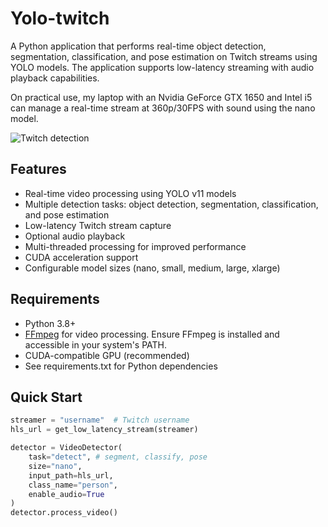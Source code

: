 # Yolo-twitch
A Python application that performs real-time object detection, segmentation, classification, and pose estimation on Twitch streams using YOLO models. The application supports low-latency streaming with audio playback capabilities. 

On practical use, my laptop with an Nvidia GeForce GTX 1650 and Intel i5 can manage a real-time stream at 360p/30FPS with sound using the nano model.

![Twitch detection](https://i.imgur.com/Qwn4KvC.png)

## Features
- Real-time video processing using YOLO v11 models
- Multiple detection tasks: object detection, segmentation, classification, and pose estimation
- Low-latency Twitch stream capture
- Optional audio playback
- Multi-threaded processing for improved performance
- CUDA acceleration support
- Configurable model sizes (nano, small, medium, large, xlarge)

## Requirements
- Python 3.8+
- [FFmpeg](https://ffmpeg.org/download.html) for video processing. Ensure FFmpeg is installed and accessible in your system's PATH.
- CUDA-compatible GPU (recommended)
- See requirements.txt for Python dependencies

## Quick Start
```python
streamer = "username"  # Twitch username
hls_url = get_low_latency_stream(streamer)

detector = VideoDetector(
    task="detect", # segment, classify, pose
    size="nano",
    input_path=hls_url,
    class_name="person",
    enable_audio=True
)
detector.process_video()
